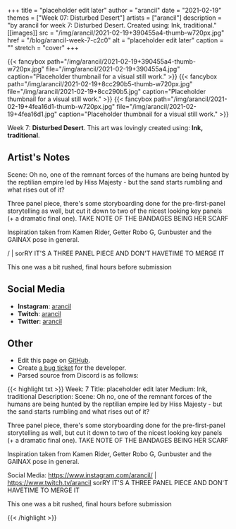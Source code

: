 +++
title =       "placeholder edit later"
author =      "arancil"
date =        "2021-02-19"
themes =      ["Week 07: Disturbed Desert"]
artists =     ["arancil"]
description = "by arancil for week 7: Disturbed Desert. Created using: Ink, traditional."
[[images]]
      src = "/img/arancil/2021-02-19+390455a4-thumb-w720px.jpg"
      href = "/blog/arancil-week-7-c2c0"
      alt = "placeholder edit later"
      caption = ""
      stretch = "cover"
+++

{{< fancybox path="/img/arancil/2021-02-19+390455a4-thumb-w720px.jpg" file="/img/arancil/2021-02-19+390455a4.jpg" caption="Placeholder thumbnail for a visual still work." >}}
{{< fancybox path="/img/arancil/2021-02-19+8cc290b5-thumb-w720px.jpg" file="/img/arancil/2021-02-19+8cc290b5.jpg" caption="Placeholder thumbnail for a visual still work." >}}
{{< fancybox path="/img/arancil/2021-02-19+4fea16d1-thumb-w720px.jpg" file="/img/arancil/2021-02-19+4fea16d1.jpg" caption="Placeholder thumbnail for a visual still work." >}}


Week 7: **Disturbed Desert**. This art was lovingly created using: **Ink, traditional**.

## Artist's Notes

Scene: Oh no, one of the remnant forces of the humans are being hunted by the reptilian empire led by Hiss Majesty - but the sand starts rumbling and what rises out of it?

Three panel piece, there's some storyboarding done for the pre-first-panel storytelling as well, but cut it down to two of the nicest looking key panels (+ a dramatic final one). TAKE NOTE OF THE BANDAGES BEING HER SCARF

Inspiration taken from Kamen Rider, Getter Robo G, Gunbuster and the GAINAX pose in general.

/ | 
sorRY IT'S A THREE PANEL PIECE AND DON'T HAVETIME TO MERGE IT

This one was a bit rushed, final hours before submission

## Social Media

- **Instagram**: <a href='https://instagram.com/arancil' target='_blank'>arancil</a>
- **Twitch**: <a href='https://twitch.tv/arancil' target='_blank'>arancil</a>
- **Twitter**: <a href='https://twitter.com/arancil' target='_blank'>arancil</a>

## Other

- Edit this page on [GitHub](https://github.com/teaminkling/web-refresh/edit/main/content/blog/arancil-week-7-c2c0.md).
- Create [a bug ticket](https://github.com/teaminkling/web-refresh/issues/new?assignees=&labels=bug&template=problem-report.md&title=) for the developer.
- Parsed source from Discord is as follows:

{{< highlight txt >}}
Week: 7
Title: placeholder edit later
Medium: Ink, traditional
Description: Scene: Oh no, one of the remnant forces of the humans are being hunted by the reptilian empire led by Hiss Majesty - but the sand starts rumbling and what rises out of it?

Three panel piece, there's some storyboarding done for the pre-first-panel storytelling as well, but cut it down to two of the nicest looking key panels (+ a dramatic final one). TAKE NOTE OF THE BANDAGES BEING HER SCARF

Inspiration taken from Kamen Rider, Getter Robo G, Gunbuster and the GAINAX pose in general.

Social Media: https://www.instagram.com/arancil/ | https://www.twitch.tv/arancil
sorRY IT'S A THREE PANEL PIECE AND DON'T HAVETIME TO MERGE IT

This one was a bit rushed, final hours before submission 

{{< /highlight >}}